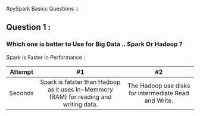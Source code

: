 #pySpark Basicc Questions ::

## Question 1 :
### Which one is better to Use for Big Data .. Spark Or Hadoop ?


Spark is Faster in Performance :




| Attempt | #1    | #2    |
| :-----: | :---: | :---: |
| Seconds | Spark is fatster than Hadoop as it uses In-Memmory (RAM) for reading and writing data.  | The Hadoop use disks for intermediate Read and Write.   |
